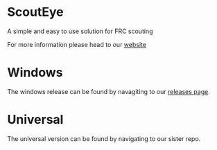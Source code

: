 # ScoutEye
A simple and easy to use solution for FRC scouting

For more information please head to our [website](http://scout-eye.com/)

# Windows

The windows release can be found by navagiting to our [releases page](https://github.com/frc5687/ScoutEye/releases).

# Universal

The universal version can be found by navigating to our sister repo.
